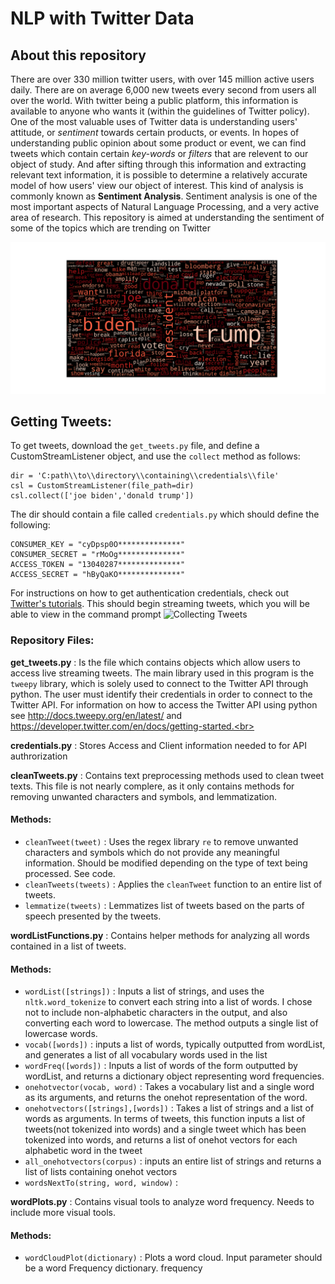 # NLP with Twitter Data

## About this repository
There are over 330 million twitter users, with over 145 million active users daily. There are on average 6,000
new tweets every second from users all over the world. With twitter being a public platform, this information 
is available to anyone who wants it (within the guidelines of Twitter policy). One of the most valuable uses of 
Twitter data is understanding users' attitude, or *sentiment* towards certain products, 
or events. In hopes of understanding public opinion about some product or event, we can find tweets which contain certain 
*key-words* or *filters* that are relevent to our object of study. And after sifting through this information and extracting
relevant text information, it is possible to determine a relatively accurate model of how  users' view our object of interest.
This kind of analysis is commonly known as **Sentiment Analysis**. Sentiment analysis is one of the most important aspects of 
Natural Language Processing, and a very active area of research. This repository is aimed at understanding the sentiment 
of some of the topics which are trending on Twitter<br>

<kbd>
  <img src=trumpWordcloud.png>
</kbd>

## Getting Tweets:
To get tweets, download the `get_tweets.py` file, and define a CustomStreamListener object, and use the `collect` method as follows:
```
dir = 'C:path\\to\\directory\\containing\\credentials\\file'
csl = CustomStreamListener(file_path=dir)
csl.collect(['joe biden','donald trump'])
```
The dir should contain a file called `credentials.py` which should define the following:
```
CONSUMER_KEY = "cyDpsp0O**************"
CONSUMER_SECRET = "rMoOg**************"
ACCESS_TOKEN = "13040287**************"
ACCESS_SECRET = "hByQaKO**************"
```
For instructions on how to get authentication credentials, check out [Twitter's tutorials](https://developer.twitter.com/en/docs/getting-started).
This should begin streaming tweets, which you will be able to view in the command prompt
![Collecting Tweets](https://user-images.githubusercontent.com/70331998/121632815-8ac2d080-ca36-11eb-849b-f786332c8245.png)

### Repository Files:
**get_tweets.py** : Is the file which contains objects which allow users to access live streaming tweets. The main library used in this program is the `tweepy` library,
which is solely used to connect to the Twitter API through python. The user must identify their credentials
in order to connect to the Twitter API. For information on how to access the Twitter API using python see http://docs.tweepy.org/en/latest/ and https://developer.twitter.com/en/docs/getting-started.<br>


**credentials.py** : Stores Access and Client information needed to for API authrorization <br>

**cleanTweets.py** : Contains text preprocessing methods used to clean tweet texts. This file is not nearly complere, as it only contains methods for
removing unwanted characters and symbols, and lemmatization. <br>
#### Methods:
  - `cleanTweet(tweet)` : Uses the regex library `re` to remove unwanted characters and symbols which do not provide any meaningful information. Should
  be modified depending on the type of text being processed. See code.<br>
  - `cleanTweets(tweets)` : Applies the `cleanTweet` function to an entire list of tweets. <br>
  - `lemmatize(tweets)` : Lemmatizes list of tweets based on the parts of speech presented by the tweets.<br>

**wordListFunctions.py** : Contains helper methods for analyzing all words contained in a list of tweets. <br>
#### Methods:
  - `wordList([strings])` : Inputs a list of strings, and uses the `nltk.word_tokenize` to convert each string into a list of words.
  I chose not to include non-alphabetic characters in the output, and also converting each word to lowercase.
  The method outputs a single list of lowercase words. <br>
  - `vocab([words])` : inputs a list of words, typically outputted from wordList, and generates a list of all vocabulary words used in the list<br>
  - `wordFreq([words])` : Inputs a list of words of the form outputted by wordList, and returns a dictionary object representing word frequencies.<br>
  - `onehotvector(vocab, word)` : Takes a vocabulary list and a single word as its arguments, and returns the onehot representation of the word. <br>
  - `onehotvectors([strings],[words])` : Takes a list of strings and a list of words as arguments. In terms of tweets, this function inputs a list of
  tweets(not tokenized into words) and a single tweet which has been tokenized into words, and returns a list of onehot vectors for each alphabetic word
  in the tweet<br>
  - `all_onehotvectors(corpus)` : inputs an entire list of strings and returns a list of lists containing onehot vectors <br>
  - `wordsNextTo(string, word, window)` : <br>

**wordPlots.py** : Contains visual tools to analyze word frequency. Needs to include more visual tools.<br>
#### Methods:
  - `wordCloudPlot(dictionary)` : Plots a word cloud. Input parameter should be a word Frequency dictionary. frequency <br>

